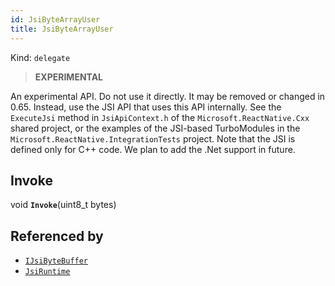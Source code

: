 ```yaml
---
id: JsiByteArrayUser
title: JsiByteArrayUser
---
```


Kind: `delegate`

> **EXPERIMENTAL**

An experimental API. Do not use it directly. It may be removed or changed in 0.65. Instead, use the JSI API that uses this API internally.
See the `ExecuteJsi` method in `JsiApiContext.h` of the `Microsoft.ReactNative.Cxx` shared project, or the examples of the JSI-based TurboModules in the `Microsoft.ReactNative.IntegrationTests` project.
Note that the JSI is defined only for C++ code. We plan to add the .Net support in future.

## Invoke
void **`Invoke`**(uint8_t bytes)





## Referenced by
- [`IJsiByteBuffer`](IJsiByteBuffer)
- [`JsiRuntime`](JsiRuntime)
